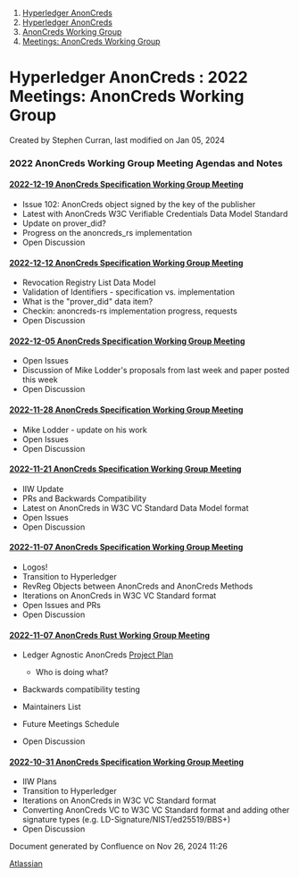 1. [Hyperledger AnonCreds](index.html)
2. [Hyperledger AnonCreds](Hyperledger-AnonCreds_20283406.html)
3. [AnonCreds Working Group](AnonCreds-Working-Group_20291468.html)
4. [Meetings: AnonCreds Working Group](20291486.html)

# Hyperledger AnonCreds : 2022 Meetings: AnonCreds Working Group

Created by Stephen Curran, last modified on Jan 05, 2024

### 2022 AnonCreds Working Group Meeting Agendas and Notes

#### [2022-12-19 AnonCreds Specification Working Group Meeting](2022-12-19-AnonCreds-Specification-Working-Group-Meeting_20291716.html)

- Issue 102: AnonCreds object signed by the key of the publisher
- Latest with AnonCreds W3C Verifiable Credentials Data Model Standard
- Update on prover\_did?
- Progress on the anoncreds\_rs implementation
- Open Discussion

#### [2022-12-12 AnonCreds Specification Working Group Meeting](2022-12-12-AnonCreds-Specification-Working-Group-Meeting_20291680.html)

- Revocation Registry List Data Model
- Validation of Identifiers - specification vs. implementation
- What is the "prover\_did" data item?
- Checkin: anoncreds-rs implementation progress, requests
- Open Discussion

#### [2022-12-05 AnonCreds Specification Working Group Meeting](2022-12-05-AnonCreds-Specification-Working-Group-Meeting_20291650.html)

- Open Issues
- Discussion of Mike Lodder's proposals from last week and paper posted this week
- Open Discussion

#### [2022-11-28 AnonCreds Specification Working Group Meeting](2022-11-28-AnonCreds-Specification-Working-Group-Meeting_20291620.html)

- Mike Lodder - update on his work
- Open Issues
- Open Discussion

#### [2022-11-21 AnonCreds Specification Working Group Meeting](2022-11-21-AnonCreds-Specification-Working-Group-Meeting_20291584.html)

- IIW Update
- PRs and Backwards Compatibility
- Latest on AnonCreds in W3C VC Standard Data Model format
- Open Issues
- Open Discussion

#### [2022-11-07 AnonCreds Specification Working Group Meeting](2022-11-07-AnonCreds-Specification-Working-Group-Meeting_20291490.html)

- Logos!
- Transition to Hyperledger
- RevReg Objects between AnonCreds and AnonCreds Methods
- Iterations on AnonCreds in W3C VC Standard format
- Open Issues and PRs
- Open Discussion

#### [2022-11-07 AnonCreds Rust Working Group Meeting](2022-11-07-AnonCreds-Rust-Working-Group-Meeting_20291570.html)

- Ledger Agnostic AnonCreds [Project Plan](https://github.com/orgs/hyperledger/projects/16)
  
  - Who is doing what?
- Backwards compatibility testing
- Maintainers List
- Future Meetings Schedule
- Open Discussion

#### [2022-10-31 AnonCreds Specification Working Group Meeting](2022-10-31-AnonCreds-Specification-Working-Group-Meeting_20291526.html)

- IIW Plans
- Transition to Hyperledger
- Iterations on AnonCreds in W3C VC Standard format
- Converting AnonCreds VC to W3C VC Standard format and adding other signature types (e.g. LD-Signature/NIST/ed25519/BBS+)
- Open Discussion

Document generated by Confluence on Nov 26, 2024 11:26

[Atlassian](http://www.atlassian.com/)
